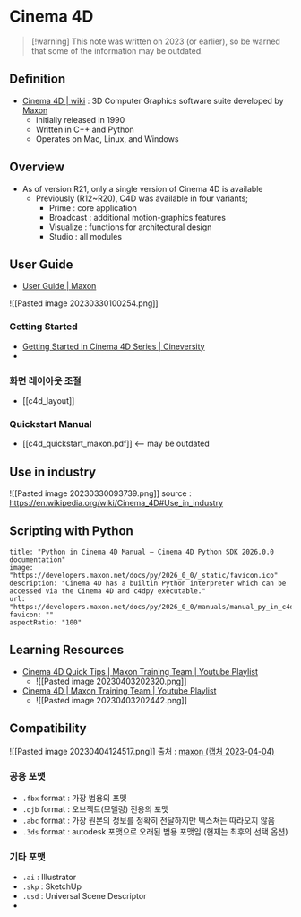 # Cinema 4D

> [!warning] This note was written on 2023 (or earlier), so be warned that some of the information may be outdated.


## Definition
- [Cinema 4D | wiki](https://en.wikipedia.org/wiki/Cinema_4D) : 3D Computer Graphics software suite developed by [Maxon](https://en.wikipedia.org/wiki/Maxon_Computer_GmbH)
	- Initially released in 1990
	- Written in C++ and Python
	- Operates on Mac, Linux, and Windows


## Overview
- As of version R21, only a single version of Cinema 4D is available
	- Previously (R12~R20), C4D was available in four variants;
		- Prime : core application
		- Broadcast : additional motion-graphics features
		- Visualize : functions for architectural design
		- Studio : all modules


## User Guide
- [User Guide | Maxon](https://help.maxon.net/c4d/en-us/)

![[Pasted image 20230330100254.png]]

### Getting Started
- [Getting Started in Cinema 4D Series | Cineversity](https://www.cineversity.com/vidplaylist/getting_started_in_cinema_4d_r25)
- 

### 화면 레이아웃 조절
- [[c4d_layout]]

### Quickstart Manual
- [[c4d_quickstart_maxon.pdf]] <-- may be outdated

## Use in industry

![[Pasted image 20230330093739.png]]
source : https://en.wikipedia.org/wiki/Cinema_4D#Use_in_industry

## Scripting with Python

```embed
title: "Python in Cinema 4D Manual — Cinema 4D Python SDK 2026.0.0 documentation"
image: "https://developers.maxon.net/docs/py/2026_0_0/_static/favicon.ico"
description: "Cinema 4D has a builtin Python interpreter which can be accessed via the Cinema 4D and c4dpy executable."
url: "https://developers.maxon.net/docs/py/2026_0_0/manuals/manual_py_in_c4d.html"
favicon: ""
aspectRatio: "100"
```




## Learning Resources
- [Cinema 4D Quick Tips | Maxon Training Team | Youtube Playlist](https://youtube.com/playlist?list=PLMeO87vDgOoOSKydrWhF9R-MvqdlN9kZG)
	- ![[Pasted image 20230403202320.png]]
- [Cinema 4D | Maxon Training Team | Youtube Playlist](https://youtube.com/playlist?list=PLMeO87vDgOoN28r-QrD3CAjNPEhhgj4wT)
	- ![[Pasted image 20230403202442.png]]

## Compatibility

![[Pasted image 20230404124517.png]]
출처 : [maxon (캡처 2023-04-04)](https://www.maxon.net/en/cinema-4d/features/supported-file-formats)

### 공용 포맷
- `.fbx` format : 가장 범용의 포맷
- `.ojb` format : 오브젝트(모델링) 전용의 포맷
- `.abc` format : 가장 원본의 정보를 정확히 전달하지만 텍스쳐는 따라오지 않음
- `.3ds` format : autodesk 포맷으로 오래된 범용 포맷임 (현재는 최후의 선택 옵션)

### 기타 포맷
- `.ai` : Illustrator
- `.skp` : SketchUp
- `.usd` : Universal Scene Descriptor
- 